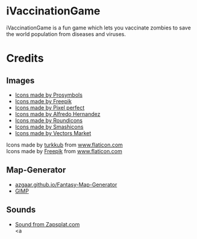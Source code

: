 # iVaccinationGame
iVaccinationGame is a fun game which lets you vaccinate zombies to save the world population from diseases and viruses.

# Credits
## Images

* [Icons made by Prosymbols](https://www.flaticon.com/authors/prosymbols)
* [Icons made by Freepik](https://www.freepik.com)
* [Icons made by Pixel perfect](https://www.flaticon.com/authors/pixel-perfect)
* [Icons made by Alfredo Hernandez](https://www.flaticon.com/authors/alfredo-hernandez)
* [Icons made by Roundicons](https://www.flaticon.com/authors/roundicons)
* [Icons made by Smashicons](https://www.flaticon.com/authors/smashicons)
* [Icons made by Vectors Market](https://www.flaticon.com/authors/vectors-market)


<div>Icons made by <a href="https://www.flaticon.com/authors/turkkub" title="turkkub">turkkub</a> from <a href="https://www.flaticon.com/" title="Flaticon">www.flaticon.com</a></div>
<div>Icons made by <a href="https://www.freepik.com" title="Freepik">Freepik</a> from <a href="https://www.flaticon.com/" title="Flaticon">www.flaticon.com</a></div>

## Map-Generator
* [azgaar.github.io/Fantasy-Map-Generator](https://azgaar.github.io/Fantasy-Map-Generator/)
* [GIMP](https://www.gimp.org/downloads/)

## Sounds
* [Sound from Zapsplat.com](https://www.zapsplat.com)   
<a
